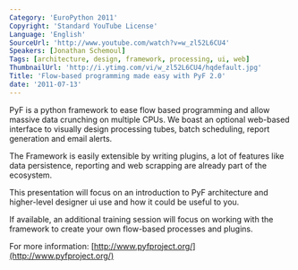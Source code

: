 ```yaml
---
Category: 'EuroPython 2011'
Copyright: 'Standard YouTube License'
Language: 'English'
SourceUrl: 'http://www.youtube.com/watch?v=w_zl52L6CU4'
Speakers: [Jonathan Schemoul]
Tags: [architecture, design, framework, processing, ui, web]
ThumbnailUrl: 'http://i.ytimg.com/vi/w_zl52L6CU4/hqdefault.jpg'
Title: 'Flow-based programming made easy with PyF 2.0'
date: '2011-07-13'
---
```

PyF is a python framework to ease flow based programming and allow massive
data crunching on multiple CPUs. We boast an optional web-based interface to
visually design processing tubes, batch scheduling, report generation and
email alerts.

The Framework is easily extensible by writing plugins, a lot of features like
data persistence, reporting and web scrapping are already part of the
ecosystem.

This presentation will focus on an introduction to PyF architecture and
higher-level designer ui use and how it could be useful to you.

If available, an additional training session will focus on working with the
framework to create your own flow-based processes and plugins.

For more information: [http://www.pyfproject.org/](http://www.pyfproject.org/)

